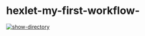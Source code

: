 # hexlet-my-first-workflow-

[![show-directory](https://github.com/rouch314/hexlet-my-first-workflow-/actions/workflows/main.yml/badge.svg)](https://github.com/rouch314/hexlet-my-first-workflow-/actions/workflows/main.yml)
